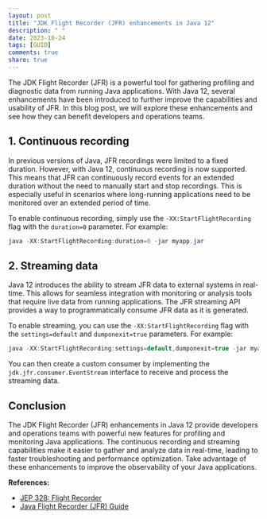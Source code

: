 ```yaml
---
layout: post
title: "JDK Flight Recorder (JFR) enhancements in Java 12"
description: " "
date: 2023-10-24
tags: [GUID]
comments: true
share: true
---
```


The JDK Flight Recorder (JFR) is a powerful tool for gathering profiling and diagnostic data from running Java applications. With Java 12, several enhancements have been introduced to further improve the capabilities and usability of JFR. In this blog post, we will explore these enhancements and see how they can benefit developers and operations teams.

## 1. Continuous recording

In previous versions of Java, JFR recordings were limited to a fixed duration. However, with Java 12, continuous recording is now supported. This means that JFR can continuously record events for an extended duration without the need to manually start and stop recordings. This is especially useful in scenarios where long-running applications need to be monitored over an extended period of time.

To enable continuous recording, simply use the `-XX:StartFlightRecording` flag with the `duration=0` parameter. For example:

```java
java -XX:StartFlightRecording:duration=0 -jar myapp.jar
```

## 2. Streaming data

Java 12 introduces the ability to stream JFR data to external systems in real-time. This allows for seamless integration with monitoring or analysis tools that require live data from running applications. The JFR streaming API provides a way to programmatically consume JFR data as it is generated.

To enable streaming, you can use the `-XX:StartFlightRecording` flag with the `settings=default` and `dumponexit=true` parameters. For example:

```java
java -XX:StartFlightRecording:settings=default,dumponexit=true -jar myapp.jar
```

You can then create a custom consumer by implementing the `jdk.jfr.consumer.EventStream` interface to receive and process the streaming data.

## Conclusion

The JDK Flight Recorder (JFR) enhancements in Java 12 provide developers and operations teams with powerful new features for profiling and monitoring Java applications. The continuous recording and streaming capabilities make it easier to gather and analyze data in real-time, leading to faster troubleshooting and performance optimization. Take advantage of these enhancements to improve the observability of your Java applications.

**References:**

- [JEP 328: Flight Recorder](https://openjdk.java.net/jeps/328)
- [Java Flight Recorder (JFR) Guide](https://docs.oracle.com/en/java/javase/12/troubleshoot/diagnostic-tools.html#GUID-EDF02AA2-E165-4273-BB3B-173A4E5A90F4)